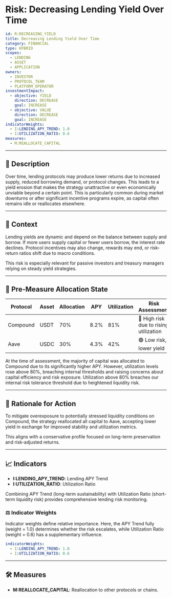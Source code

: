# Risk: Decreasing Lending Yield Over Time

```yaml
id: R:DECREASING_YIELD
title: Decreasing Lending Yield Over Time
category: FINANCIAL
type: HYBRID
scopes:
  - LENDING
  - ASSET
  - APPLICATION
owners:
  - INVESTOR
  - PROTOCOL_TEAM
  - PLATFORM_OPERATOR
investmentImpact:
  - objective: YIELD
    direction: DECREASE
    goal: INCREASE
  - objective: VALUE
    direction: DECREASE
    goal: INCREASE
indicatorWeights:
  - I:LENDING_APY_TREND: 1.0
  - I:UTILIZATION_RATIO: 0.6
measures:
  - M:REALLOCATE_CAPITAL
```

---

## 🧠 Description

Over time, lending protocols may produce lower returns due to increased supply, reduced borrowing demand, or protocol changes. This leads to a yield erosion that makes the strategy unattractive or even economically unviable beyond a certain point. This is particularly common during market downturns or after significant incentive programs expire, as capital often remains idle or reallocates elsewhere.

---

## 🧭 Context

Lending yields are dynamic and depend on the balance between supply and borrow. If more users supply capital or fewer users borrow, the interest rate declines. Protocol incentives may also change, rewards may end, or risk-return ratios shift due to macro conditions.

This risk is especially relevant for passive investors and treasury managers relying on steady yield strategies.

---

## 📌 Pre-Measure Allocation State

| Protocol  | Asset | Allocation | APY   | Utilization | Risk Assessment |
|-----------|--------|------------|-------|--------------|------------------|
| Compound  | USDT   | 70%        | 8.2%  | 81%          | 🔴 High risk due to rising utilization |
| Aave      | USDC   | 30%        | 4.3%  | 42%          | 🟢 Low risk, lower yield |

At the time of assessment, the majority of capital was allocated to Compound due to its significantly higher APY. However, utilization levels rose above 80%, breaching internal thresholds and raising concerns about capital efficiency and risk exposure. Utilization above 80% breaches our internal risk tolerance threshold due to heightened liquidity risk.

---

## 🎯 Rationale for Action

To mitigate overexposure to potentially stressed liquidity conditions on Compound, the strategy reallocated all capital to Aave, accepting lower yield in exchange for improved stability and utilization metrics.

This aligns with a conservative profile focused on long-term preservation and risk-adjusted returns.

---

## 📈 Indicators

- **I:LENDING_APY_TREND**: Lending APY Trend
- **I:UTILIZATION_RATIO**: Utilization Ratio

Combining APY Trend (long-term sustainability) with Utilization Ratio (short-term liquidity risk) provides comprehensive lending risk monitoring.

### ⚖️ Indicator Weights

Indicator weights define relative importance. Here, the APY Trend fully (weight = 1.0) determines whether the risk escalates, while Utilization Ratio (weight = 0.6) has a supplementary influence.

```yaml
indicatorWeights:
  - I:LENDING_APY_TREND: 1.0
  - I:UTILIZATION_RATIO: 0.6
```

---

## 🛠 Measures

- **M:REALLOCATE_CAPITAL**: Reallocation to other protocols or chains.
